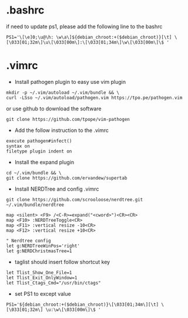 
# .bashrc
if need to update ps1, please add the following line to the bashrc
```
PS1='\[\e]0;\u@\h: \w\a\]${debian_chroot:+($debian_chroot)}[\t] \[\033[01;32m\]\u\[\033[00m\]:\[\033[01;34m\]\w\[\033[00m\]\$ '
```

# .vimrc
* Install pathogen plugin to easy use vim plugin
```
mkdir -p ~/.vim/autoload ~/.vim/bundle && \
curl -LSso ~/.vim/autoload/pathogen.vim https://tpo.pe/pathogen.vim
```
or use github to download the software
```
git clone https://github.com/tpope/vim-pathogen
```

* Add the follow instruction to the .vimrc

```
execute pathogen#infect()
syntax on
filetype plugin indent on
```

* Install the expand plugin

```
cd ~/.vim/bundle && \
git clone https://github.com/ervandew/supertab
```

* Install NERDTree and config .vimrc

```
git clone https://github.com/scrooloose/nerdtree.git ~/.vim/bundle/nerdtree
```
```
map <silent> <F9> /<C-R>=expand("<cword>")<CR><CR>
map <F10> :NERDTreeToggle<CR>
map <F11> :vertical resize -10<CR>
map <F12> :vertical resize +10<CR>

" Nerdtree config
let g:NERDTreeWinPos='right'
let g:NERDChristmasTree=1
```

* taglist should insert follow shortcut key
```
let Tlist_Show_One_File=1
let Tlist_Exit_OnlyWindow=1
let Tlist_Ctags_Cmd="/usr/bin/ctags"
```

* set PS1 to except value
```
PS1='${debian_chroot:+($debian_chroot)}\[\033[01;34m\][\t] \[\033[01;32m\] \u:\w\[\033[00m\]\$ '
```
